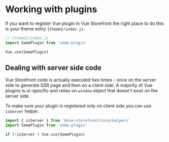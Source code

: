 # Working with plugins

If you want to register Vue plugin in Vue Storefront the right place to do this is your theme entry `{theme}/index.js`.

````js
// {theme}/index.js
import SomePlugin from 'some-plugin'

Vue.use(SomePlugin)
````

## Dealing with server side code

Vue Storefront code is actually executed two times - once on the server side to generate SSR page and then on a client side. A majority of Vue plugins is ui-specific and relies on `window` object that doesn't exist on the server side.

To make sure your plugin is registered only on client side you can use `isServer` helper.

````js
import { isServer } from '@vue-storefront/core/helpers'
import SomePlugin from 'some-plugin'

if (!isServer ) Vue.use(SomePlugin)
````
